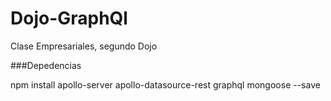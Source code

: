 # Dojo-GraphQl
Clase Empresariales, segundo Dojo

###Depedencias

npm install apollo-server apollo-datasource-rest graphql mongoose --save
